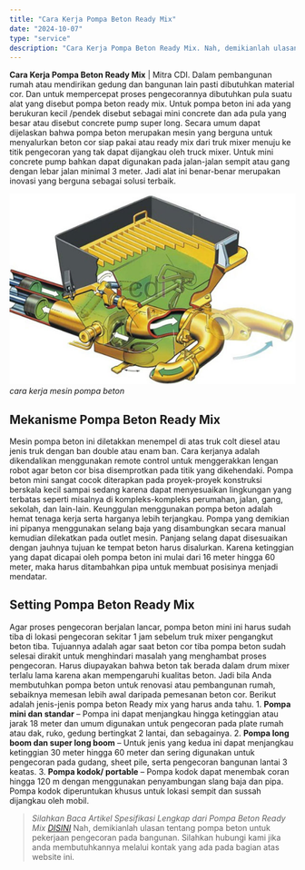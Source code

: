 ```yaml
---
title: "Cara Kerja Pompa Beton Ready Mix"
date: "2024-10-07"
type: "service"
description: "Cara Kerja Pompa Beton Ready Mix. Nah, demikianlah ulasan tentang pompa beton untuk pekerjaan pengecoran pada bangunan. Silahkan hubungi kami jika anda membu..."
---
```


**Cara Kerja Pompa Beton Ready Mix** | Mitra CDI. Dalam pembangunan rumah atau mendirikan gedung dan bangunan lain pasti dibutuhkan material cor. Dan untuk mempercepat proses pengecorannya dibutuhkan pula suatu alat yang disebut pompa beton ready mix. Untuk pompa beton ini ada yang berukuran kecil /pendek disebut sebagai mini concrete dan ada pula yang besar atau disebut concrete pump super long. Secara umum dapat dijelaskan bahwa pompa beton merupakan mesin yang berguna untuk menyalurkan beton cor siap pakai atau ready mix dari truk mixer menuju ke titik pengecoran yang tak dapat dijangkau oleh truck mixer. Untuk mini concrete pump bahkan dapat digunakan pada jalan-jalan sempit atau gang dengan lebar jalan minimal 3 meter. Jadi alat ini benar-benar merupakan inovasi yang berguna sebagai solusi terbaik.

![cara kerja mesin pompa beton](/images/blog/cara-kerja-concrete-pump.jpg)
*cara kerja mesin pompa beton*

 ## Mekanisme Pompa Beton Ready Mix
    
Mesin pompa beton ini diletakkan menempel di atas truk colt diesel atau jenis truk dengan ban double atau enam ban. Cara kerjanya adalah dikendalikan menggunakan remote control untuk menggerakkan lengan robot agar beton cor bisa disemprotkan pada titik yang dikehendaki. Pompa beton mini sangat cocok diterapkan pada proyek-proyek konstruksi berskala kecil sampai sedang karena dapat menyesuaikan lingkungan yang terbatas seperti misalnya di kompleks-kompleks perumahan, jalan, gang, sekolah, dan lain-lain.
Keunggulan menggunakan pompa beton adalah hemat tenaga kerja serta harganya lebih terjangkau. Pompa yang demikian ini pipanya menggunakan selang baja yang disambungkan secara manual kemudian dilekatkan pada outlet mesin. Panjang selang dapat disesuaikan dengan jauhnya tujuan ke tempat beton harus disalurkan. Karena ketinggian yang dapat dicapai oleh pompa beton ini mulai dari 16 meter hingga 60 meter, maka harus ditambahkan pipa untuk membuat posisinya menjadi mendatar.

 ## Setting Pompa Beton Ready Mix
    
Agar proses pengecoran berjalan lancar, pompa beton mini ini harus sudah tiba di lokasi pengecoran sekitar 1 jam sebelum truk mixer pengangkut beton tiba. Tujuannya adalah agar saat beton cor tiba pompa beton sudah selesai dirakit untuk menghindari masalah yang menghambat proses pengecoran. Harus diupayakan bahwa beton tak berada dalam drum mixer terlalu lama karena akan mempengaruhi kualitas beton. Jadi bila Anda membutuhkan pompa beton untuk renovasi atau pembangunan rumah, sebaiknya memesan lebih awal daripada pemesanan beton cor.
Berikut adalah jenis-jenis pompa beton Ready mix yang harus anda tahu.
1\. **Pompa mini dan standar** – Pompa ini dapat menjangkau hingga ketinggian atau jarak 18 meter dan umum digunakan untuk pengecoran pada plate rumah atau dak, ruko, gedung bertingkat 2 lantai, dan sebagainya.
2\. **Pompa long boom dan super long boom** – Untuk jenis yang kedua ini dapat menjangkau ketinggian 30 meter hingga 60 meter dan sering digunakan untuk pengecoran pada gudang, sheet pile, serta pengecoran bangunan lantai 3 keatas.
3\. **Pompa kodok/ portable** – Pompa kodok dapat menembak coran hingga 120 m dengan menggunakan penyambungan slang baja dan pipa. Pompa kodok diperuntukan khusus untuk lokasi sempit dan sussah dijangkau oleh mobil.
> _Silahkan Baca Artikel Spesifikasi Lengkap dari Pompa Beton Ready Mix [DISINI](/blog/rental-pompa-beton-atau-concrete-pump)_
Nah, demikianlah ulasan tentang pompa beton untuk pekerjaan pengecoran pada bangunan. Silahkan hubungi kami jika anda membutuhkannya melalui kontak yang ada pada bagian atas website ini.
